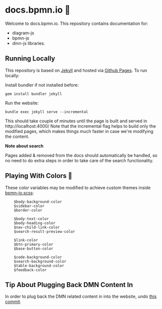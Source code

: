 # docs.bpmn.io :notebook:
Welcome to docs.bpmn.io. This repository contains documentation for:

 - diagram-js
 - bpmn-js
 - dmn-js 
    libraries.

## Running Locally
This repository is based on [Jekyll](https://jekyllrb.com/) and hosted via [Github Pages](https://bpmn-io.github.io/docs.bpmn.io/). To run locally:

Install bundler if not installed before:
```shell
gem install bundler jekyll
```

Run the website:
```shell
bundle exec jekyll serve --incremental
```
This should take couple of minutes until the page is built and served in http://localhost:4000/ Note that the incremental flag helps to build only the modified pages, which makes things much faster in case we're modifying the content.

**Note about search**

Pages added & removed from the docs should automatically be handled, so no need to do extra steps in order to take care of the search functionality.

## Playing With Colors :art:

These color variables may be modified to achieve custom themes inside [bpmn-io.scss](https://github.com/bpmn-io/docs.bpmn.io/blob/master/_sass/color_schemes/bpmn-io.scss):

```
    $body-background-color
    $sidebar-color
    $border-color

    $body-text-color
    $body-heading-color
    $nav-child-link-color
    $search-result-preview-color

    $link-color
    $btn-primary-color
    $base-button-color

    $code-background-color
    $search-background-color
    $table-background-color
    $feedback-color
```

## Tip About Plugging Back DMN Content In

In order to plug back the DMN related content in into the website, undo [this commit](https://github.com/bpmn-io/docs.bpmn.io/commit/df4c780fd1ced6a1e6ccf206c8df37d9a88ec197).
